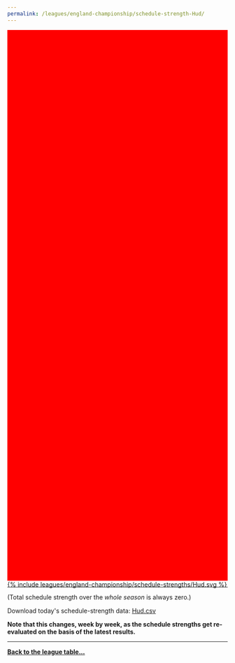 ```yaml
---
permalink: /leagues/england-championship/schedule-strength-Hud/
---
```


<style>
.svg-wrap {
    background-color:red;
    height:0;
    padding-top:250%; /* 350px/550px */
    position: relative;
}

svg {
    background-color: white;
    height: 100%;
    display:block;
    width: 100%;
    position: absolute;
    top:0;
    left:0;
}
</style>


<div class="svg-wrap">
{% include leagues/england-championship/schedule-strengths/Hud.svg %}
</div>

-----

(Total schedule strength over the *whole season* is always zero.)


Download today's schedule-strength data: [Hud.csv](/assets/leagues/england-championship/2020/schedule-strengths/Hud.csv)

**Note that this changes, week by week, as the schedule strengths get re-evaluated on the
basis of the latest results.**

-----

[**Back to the league table...**](/leagues/england-championship)


